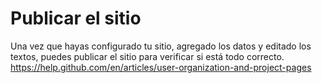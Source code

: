 # Publicar el sitio

Una vez que hayas configurado tu sitio, agregado los datos y editado los textos, puedes publicar el sitio para verificar si está todo correcto. https://help.github.com/en/articles/user-organization-and-project-pages